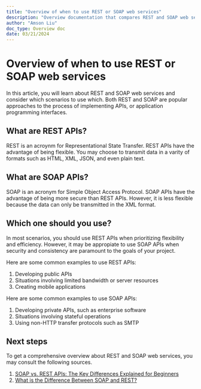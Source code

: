 ```yaml
---
title: "Overview of when to use REST or SOAP web services"
description: "Overview documentation that compares REST and SOAP web services"
author: "Amson Liu"
doc_type: Overview doc
date: 03/21/2024
---
```


# Overview of when to use REST or SOAP web services

In this article, you will learn about REST and SOAP web services and consider which scenarios to use which. Both REST and SOAP are popular approaches to the process of implementing APIs, or application programming interfaces.

## What are REST APIs?

REST is an acroynm for Representational State Transfer. REST APIs have the advantage of being flexible. You may choose to transmit data in a varity of formats such as HTML, XML, JSON, and even plain text.

## What are SOAP APIs?

SOAP is an acronym for Simple Object Access Protocol. SOAP APIs have the advantage of being more secure than REST APIs. However, it is less flexible because the data can only be transmitted in the XML format.

## Which one should you use?

In most scenarios, you should use REST APIs when prioritizing flexibility and efficiency. However, it may be appropiate to use SOAP APIs when security and consistency are paramount to the goals of your project.

Here are some common examples to use REST APIs:

1. Developing public APIs
2. Situations involving limited bandwidth or server resources
3. Creating mobile applications

Here are some common examples to use SOAP APIs:

1. Developing private APIs, such as enterprise software
2. Situations involving stateful operations
3. Using non-HTTP transfer protocols such as SMTP

## Next steps
To get a comprehensive overview about REST and SOAP web services, you may consult the following sources.

1. [SOAP vs. REST APIs: The Key Differences Explained for Beginners](https://blog.hubspot.com/website/rest-vs-soap)
2. [What is the Difference Between SOAP and REST?](https://aws.amazon.com/compare/the-difference-between-soap-rest/)